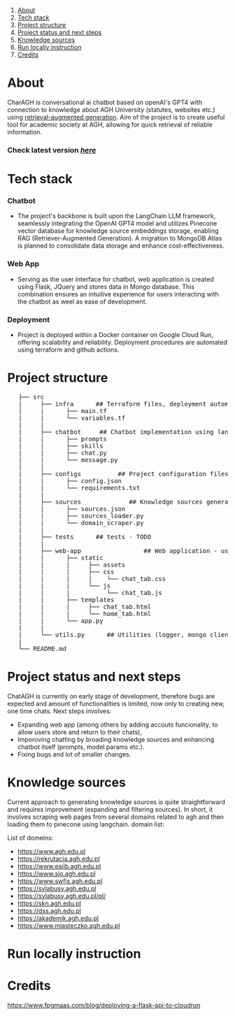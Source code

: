 1. [About](#About)
2. [Tech stack](#Tech-stack)
3. [Project structure](#Project-structure)
4. [Project status and next steps](#Project-status-and-next-steps)
5. [Knowledge sources](#Knowledge-sources)
6. [Run locally instruction](#Run-locally-instruction)
7. [Credits](#Credits)

# About

CharAGH is conversational ai chatbot based on openAI's GPT4 with connection to knowledge about AGH University (statutes, websites etc.) using [retrieval-augmented generation](https://research.ibm.com/blog/retrieval-augmented-generation-RAG). Aim of the project is to create useful tool for academic society at AGH, allowing for quick retrieval of reliable information.

### Check latest version [*here*](https://chat-agh-2rs775oyyq-ez.a.run.app/home)

# Tech stack
### Chatbot
- The project's backbone is built upon the LangChain LLM framework, seamlessly integrating the OpenAI GPT4 model and utilizes Pinecone vector database for knowledge source embeddings storage, enabling RAG (Retriever-Augmented Generation). A migration to MongoDB Atlas is planned to consolidate data storage and enhance cost-effectiveness.
 
### Web App
- Serving as the user interface for chatbot, web application is created using Flask, JQuery and stores data in Mongo database. This combination ensures an intuitive experience for users interacting with the chatbot as weel as ease of development.

### Deployment
- Project is deployed within a Docker container on Google Cloud Run, offering scalability and reliability. Deployment procedures are automated using terraform and github actions.

# Project structure
<pre>
   ├── src
   |     ├── infra      ## Terraform files, deployment automation
   |     |      ├── main.tf
   |     |      └── variables.tf
   |     |
   |     ├── chatbot     ## Chatbot implementation using langchain
   |     |      ├── prompts
   |     |      ├── skills
   |     |      ├── chat.py
   |     |      └── message.py
   |     |
   |     ├── configs          ## Project configuration files
   |     |      ├── config.json
   |     |      └── requirements.txt
   |     |
   |     ├── sources             ## Knowledge sources generator (web scraper, langchain documents loader, and pinecone index initialization)
   |     |      ├── sources.json
   |     |      ├── sources_loader.py
   |     |      └── domain_scraper.py
   |     |
   |     ├── tests      ## tests - TODO
   |     |
   |     ├── web-app                 ## Web application - user interface to chatbot
   |     |      ├── static        
   |     |      |     ├── assets
   |     |      |     ├── css
   |     |      |     |    └── chat_tab.css
   |     |      |     └── js
   |     |      |          └── chat_tab.js
   |     |      ├── templates
   |     |      |     ├── chat_tab.html
   |     |      |     └── home_tab.html
   |     |      └── app.py
   |     |
   |     └── utils.py      ## Utilities (logger, mongo client etc.)
   |
   └── README.md                 
</pre>

# Project status and next steps
ChatAGH is currently on early stage of development, therefore bugs are expected and amount of functionalities is limited, now only to creating new, one time chats. Next steps involves:
 - Expanding web app (among others by adding accouts funcionality, to allow users store and return to their chats),
 - Imporoving chatting by broading knowledge sources and enhancing chatbot itself (prompts, model params etc.).
 - Fixing bugs and lot of smaller changes.

# Knowledge sources
Current approach to generating knowledge sources is quite straightforward and requires improvement (expanding and filtering sources). In short, it involves scraping web pages from several domains related to agh and then loading them to pinecone using langchain. domain list:

List of domeins:
- https://www.agh.edu.pl
- https://rekrutacja.agh.edu.pl
- https://www.eaiib.agh.edu.pl
- https://www.sjo.agh.edu.pl
- https://www.swfis.agh.edu.pl
- https://sylabusy.agh.edu.pl
- https://sylabusy.agh.edu.pl/pl/
- https://skn.agh.edu.pl
- https://dss.agh.edu.pl
- https://akademik.agh.edu.pl
- https://www.miasteczko.agh.edu.pl

# Run locally instruction 

# Credits
https://www.fpgmaas.com/blog/deploying-a-flask-api-to-cloudrun

